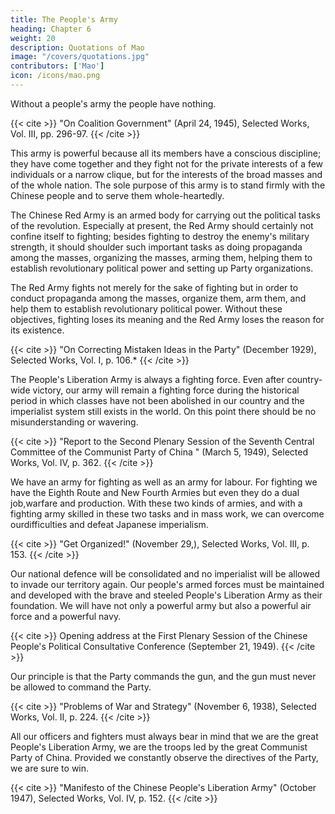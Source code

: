 ```yaml
---
title: The People's Army
heading: Chapter 6
weight: 20
description: Quotations of Mao
image: "/covers/quotations.jpg"
contributors: ['Mao']
icon: /icons/mao.png
---
```



Without a people's army the people have nothing.

{{< cite >}}
"On Coalition Government" (April 24, 1945), Selected Works, Vol. III, pp. 296-97.
{{< /cite >}}


This army is powerful because all its members have a conscious discipline; they have come together and they fight not for the private interests of a few individuals or a narrow clique, but for the interests of the broad masses and of the whole nation. The sole purpose of this army is to stand firmly with the Chinese people and to serve them whole-heartedly.


The Chinese Red Army is an armed body for carrying out the political tasks of the revolution. Especially at present, the Red Army should certainly not confine itself to fighting; besides fighting to destroy the enemy's military strength, it should shoulder such important tasks as doing propaganda among the masses, organizing the masses, arming them, helping them to establish revolutionary political power and setting up Party organizations. 

The Red Army fights not merely for the sake of fighting but in order to conduct propaganda among the masses, organize them, arm them, and help them to establish revolutionary political power. Without these objectives, fighting loses its meaning and the Red Army loses the reason for its existence.

{{< cite >}}
"On Correcting Mistaken Ideas in the Party" (December 1929), Selected Works, Vol. I, p. 106.*
{{< /cite >}}


The People's Liberation Army is always a fighting force. Even after country-wide victory, our army will remain a fighting force during the historical period in which classes have not been abolished in our country and the imperialist system still exists in the world. On this point there should be no misunderstanding or wavering.

{{< cite >}}
"Report to the Second Plenary Session of the Seventh Central Committee of the
Communist Party of China " (March 5, 1949), Selected Works, Vol. IV, p. 362.
{{< /cite >}}


We have an army for fighting as well as an army for labour. For fighting we have the Eighth Route and New Fourth Armies but even they do a dual job,warfare and production. With these two kinds of armies, and with a fighting army skilled in these two tasks and in mass work, we can overcome ourdifficulties and defeat Japanese imperialism.

{{< cite >}}
"Get Organized!" (November 29,), Selected Works, Vol. III, p. 153.
{{< /cite >}}


Our national defence will be consolidated and no imperialist will be allowed to invade our territory again. Our people's armed forces must be maintained and developed with the brave and steeled People's Liberation Army as their foundation. We will have not only a powerful army but also a powerful air force and a powerful navy.

{{< cite >}}
Opening address at the First Plenary Session of the Chinese People's Political Consultative Conference (September 21, 1949).
{{< /cite >}}


Our principle is that the Party commands the gun, and the gun must never be
allowed to command the Party.

{{< cite >}}
"Problems of War and Strategy" (November 6, 1938), Selected Works, Vol. II, p. 224.
{{< /cite >}}


All our officers and fighters must always bear in mind that we are the great People's Liberation Army, we are the troops led by the great Communist Party of China. Provided we constantly observe the directives of the Party, we are sure to win.

{{< cite >}}
"Manifesto of the Chinese People's Liberation Army" (October 1947), Selected Works, Vol. IV, p. 152.
{{< /cite >}}
